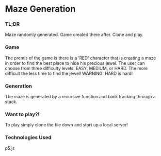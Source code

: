 # Maze Generation

### TL;DR
Maze randomly generated.
Game created there after.
Clone and play.

### Game

The premis of the game is there is a 'RED' character that is creating a maze in order to find the best place to hide his precious jewel. The user can choose from three difficulty levels: EASY, MEDIUM, or HARD. The more difficult the less time to find the jewel! WARNING: HARD is hard!


### Generation 
The maze is generated by a recursive function and back tracking through a stack.


### Want to play?!
To play simply clone the file down and start up a local server!

### Technologies Used
p5.js
